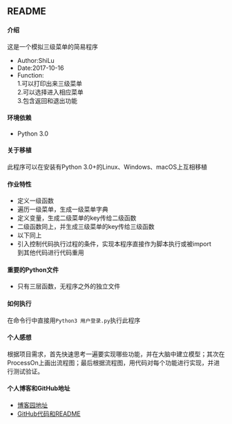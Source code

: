 ## README  
#### 介绍  
这是一个模拟三级菜单的简易程序  
- Author:ShiLu  
- Date:2017-10-16  
- Function:  
1.可以打印出来三级菜单  
2.可以选择进入相应菜单  
3.包含返回和退出功能  
#### 环境依赖  
- Python 3.0  
#### 关于移植  
此程序可以在安装有Python 3.0+的Linux、Windows、macOS上互相移植  
#### 作业特性  
- 定义一级函数  
- 遍历一级菜单，生成一级菜单字典  
- 定义变量，生成二级菜单的key传给二级函数  
- 二级函数同上，并生成三级菜单的key传给三级函数  
- 以下同上  
- 引入控制代码执行过程的条件，实现本程序直接作为脚本执行或被import  
到其他代码进行代码重用  
#### 重要的Python文件  
- 只有三层函数，无程序之外的独立文件  
#### 如何执行  
在命令行中直接用`Python3 用户登录.py`执行此程序  
#### 个人感想  
根据项目需求，首先快速思考一遍要实现哪些功能，并在大脑中建立模型；其次在ProcessOn上画出流程图；最后根据流程图，用代码对每个功能进行实现，并进行测试验证。  
#### 个人博客和GitHub地址  
- [博客园地址](http://www.cnblogs.com/shilu/)  
- [GitHub代码和README](https://github.com/shilulinc/Python/tree/master/%E7%AC%AC%E4%B8%80%E6%A8%A1%E5%9D%97%E4%BD%9C%E4%B8%9A/%E4%B8%89%E7%BA%A7%E8%8F%9C%E5%8D%95)  
